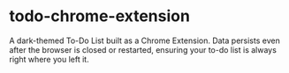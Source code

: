 # todo-chrome-extension
A dark-themed To-Do List built as a Chrome Extension. Data persists even after the browser is closed or restarted, ensuring your to-do list is always right where you left it.
